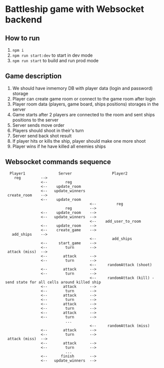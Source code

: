 # Battleship game with Websocket backend

## How to run

1. `npm i`
2. `npm run start:dev` to start in dev mode
3. `npm run start` to build and run prod mode


## Game description
1. We should have inmemory DB with player data (login and password) storage
2. Player can create game room or connect to the game room after login
3. Player room data (players, game board, ships positions) storages in the server
3. Game starts after 2 players are connected to the room and sent ships positions to the server
4. Server sends move order
5. Players should shoot in their's turn
6. Server send back shot result
7. If player hits or kills the ship, player should make one more shoot
8. Player wins if he have killed all enemies ships

## Websocket commands sequence

```
  Player1               Server                  Player2
    reg         -->
                <--        reg
                <--    update_room
                <--   update_winners
 create_room    -->
                <--    update_room
                                      <--         reg
                           reg        -->
                <--    update_room    -->
                <--   update_winners  -->
                                      <--    add_user_to_room
                <--    update_room    -->
                <--    create_game    -->
   add_ships    -->
                                      <--       add_ships
                <--     start_game    -->
                <--        turn       -->
 attack (miss)  -->
                <--       attack      -->
                <--        turn       -->
                                      <--     randomAttack (shoot)
                <--       attack      -->
                <--        turn       -->
                                      <--     randomAttack (kill) - send state for all cells around killed ship
                <--       attack      -->
                <--        turn       -->
                <--       attack      -->
                <--        turn       -->
                <--       attack      -->
                <--        turn       -->
                <--       attack      -->
                <--        turn       -->
                           ...
                                      <--     randomAttack (miss)
                <--       attack      -->
                <--        turn       -->
 attack (miss)  -->
                <--       attack      -->
                <--        turn       -->
                           ...
                <--      finish       -->
                <--   update_winners  -->
```
